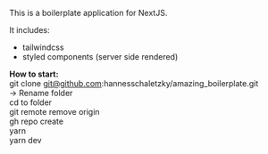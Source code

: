 This is a boilerplate application for NextJS. 

It includes: 
- tailwindcss
- styled components (server side rendered)


<strong>How to start:</strong><br/>
git clone git@github.com:hannesschaletzky/amazing_boilerplate.git <br/>
-> Rename folder <br/>
cd to folder <br/>
git remote remove origin <br/>
gh repo create <br/>
yarn <br/>
yarn dev <br/>
